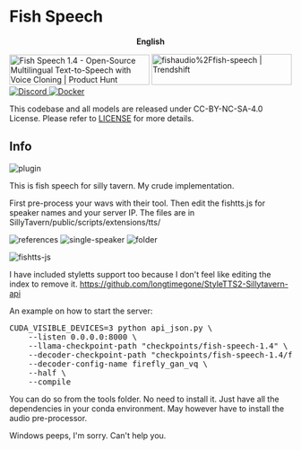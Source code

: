 # Fish Speech

<div align="center">

**English** 

</div>

<div>
<a href="https://www.producthunt.com/posts/fish-speech-1-4?embed=true&utm_source=badge-featured&utm_medium=badge&utm_souce=badge-fish&#0045;speech&#0045;1&#0045;4" target="_blank"><img src="https://api.producthunt.com/widgets/embed-image/v1/featured.svg?post_id=488440&theme=light" alt="Fish&#0032;Speech&#0032;1&#0046;4 - Open&#0045;Source&#0032;Multilingual&#0032;Text&#0045;to&#0045;Speech&#0032;with&#0032;Voice&#0032;Cloning | Product Hunt" style="width: 250px; height: 54px;" width="250" height="54" /></a>

<a href="https://trendshift.io/repositories/7014" target="_blank">
<img src="https://trendshift.io/api/badge/repositories/7014" alt="fishaudio%2Ffish-speech | Trendshift" style="width: 250px; height: 55px;" width="250" height="55"/>
</a>
</div>

<div>
<a target="_blank" href="https://discord.gg/Es5qTB9BcN">
<img alt="Discord" src="https://img.shields.io/discord/1214047546020728892?color=%23738ADB&label=Discord&logo=discord&logoColor=white&style=flat-square"/>
</a>
<a target="_blank" href="https://hub.docker.com/r/fishaudio/fish-speech">
<img alt="Docker" src="https://img.shields.io/docker/pulls/fishaudio/fish-speech?style=flat-square&logo=docker"/>
</a>
</div>

This codebase and all models are released under CC-BY-NC-SA-4.0 License. Please refer to [LICENSE](LICENSE) for more details.

## Info

![plugin](https://github.com/user-attachments/assets/e80c7736-3693-4fdf-b60f-5e9bd6b40c5d)


This is fish speech for silly tavern. My crude implementation.


First pre-process your wavs with their tool. Then edit the fishtts.js for speaker names and your server IP.
The files are in SillyTavern/public/scripts/extensions/tts/

![references](https://github.com/user-attachments/assets/dcb43f19-4895-47f8-9634-4855de8f22e6)
![single-speaker](https://github.com/user-attachments/assets/accac6f6-7395-4ff8-bd3b-aad7ce94cbd5)
![folder](https://github.com/user-attachments/assets/f9a9e6a5-95e6-44f3-be0b-9d87c490e7b0)

![fishtts-js](https://github.com/user-attachments/assets/864bbc8b-80f1-4e42-806f-31e8848df60b)




I have included styletts support too because I don't feel like editing the index to remove it.
https://github.com/longtimegone/StyleTTS2-Sillytavern-api


An example on how to start the server:

<pre>
CUDA_VISIBLE_DEVICES=3 python api_json.py \
    --listen 0.0.0.0:8000 \
    --llama-checkpoint-path "checkpoints/fish-speech-1.4" \
    --decoder-checkpoint-path "checkpoints/fish-speech-1.4/firefly-gan-vq-fsq-8x1024-21hz-generator.pth" \
    --decoder-config-name firefly_gan_vq \
    --half \
    --compile
</pre>

You can do so from the tools folder. No need to install it. Just have all the dependencies in your conda environment.
May however have to install the audio pre-processor.


Windows peeps, I'm sorry. Can't help you. 









